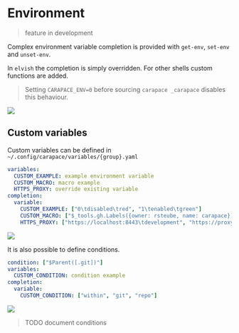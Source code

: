 # Environment

> feature in development

Complex environment variable completion is provided with `get-env`, `set-env` and `unset-env`.

In `elvish` the completion is simply overridden.
For other shells custom functions are added.

> Setting `CARAPACE_ENV=0` before sourcing `carapace _carapace` disables this behaviour.

![](./environment.cast)

## Custom variables

Custom variables can be defined in `~/.config/carapace/variables/{group}.yaml`

```yaml
variables:
  CUSTOM_EXAMPLE: example environment variable
  CUSTOM_MACRO: macro example
  HTTPS_PROXY: override existing variable
completion:
  variable:
    CUSTOM_EXAMPLE: ["0\tdisabled\tred", "1\tenabled\tgreen"]
    CUSTOM_MACRO: ["$_tools.gh.Labels({owner: rsteube, name: carapace}) ||| $uniquelist(,)"]
    HTTPS_PROXY: ["https://localhost:8443\tdevelopment", "https://proxy.company:443\tproduction"]
```

![](./environment-custom.cast)

It is also possible to define conditions.

```yaml
condition: ["$Parent([.git])"]
variables:
  CUSTOM_CONDITION: condition example
completion:
  variable:
    CUSTOM_CONDITION: ["within", "git", "repo"]
```

![](./environment-condition.cast)

> TODO document conditions